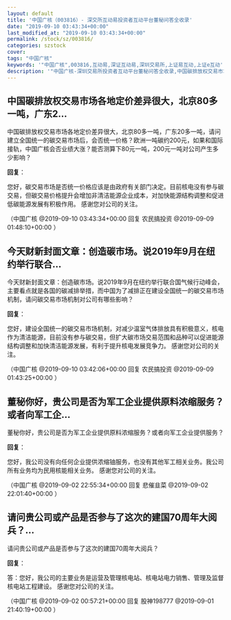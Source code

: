 ```yaml
---
layout: default
title: '中国广核（003816）- 深交所互动易投资者互动平台董秘问答全收录'
date: "2019-09-10 03:43:34+00:00"
last_modified_at: "2019-09-10 03:43:34+00:00"
permalink: /stock/sz/003816/
categories: szstock
cover: 
tags: "中国广核"
keywords: '"中国广核",003816,互动易,深证互动易,深圳交易所,上证易互动,上证e互动'
description: '"中国广核-深圳交易所投资者互动平台董秘问答全收录,中国碳排放权交易市场各地定价差异很大，北京80多一吨，广东20多一吨，请问建立全国统一的碳交易市场后，会否统一价格？欧洲一吨碳约200元，如果和国际接轨，中国广核会否业绩大涨？能否测算下80元一吨，200元一吨对公司产生多少影响？"'
---
```


## 中国碳排放权交易市场各地定价差异很大，北京80多一吨，广东2...

中国碳排放权交易市场各地定价差异很大，北京80多一吨，广东20多一吨，请问建立全国统一的碳交易市场后，会否统一价格？欧洲一吨碳约200元，如果和国际接轨，中国广核会否业绩大涨？能否测算下80元一吨，200元一吨对公司产生多少影响？

**回复**：

您好，碳交易市场是否统一价格应该是由政府有关部门决定。目前核电没有参与碳交易，但碳交易价格提升会增加非清洁能源企业成本，对加快能源结构调整和促进低碳能源发展有积极作用。
感谢您对公司的关注。 

（中国广核  @2019-09-10 03:43:34+00:00 回复 农民搞投资  @2019-09-09 01:48:10+00:00 ）

## 今天财新封面文章：创造碳市场。说2019年9月在纽约举行联合...

今天财新封面文章：创造碳市场。说2019年9月在纽约举行联合国气候行动峰会，主要看点就是各国的碳减排举措，而中国为了减排正在建设全国统一的碳交易市场机制，请问碳交易市场机制对公司有哪些影响？

**回复**：

您好，建设全国统一的碳交易市场机制，对减少温室气体排放具有积极意义，核电作为清洁能源，目前没有参与碳交易，但扩大碳市场交易范围和品种可以促进能源结构调整和加快清洁能源发展，有利于提升核电发展竞争力。
感谢您对公司的关注。 

（中国广核  @2019-09-10 03:42:06+00:00 回复 农民搞投资  @2019-09-09 01:43:25+00:00 ）

## 董秘你好，贵公司是否为军工企业提供原料浓缩服务？或者向军工企...

董秘你好，贵公司是否为军工企业提供原料浓缩服务？或者向军工企业提供服务？

**回复**：

您好，我公司没有向任何企业提供浓缩铀服务，也没有其他军工相关业务。我公司所有业务均为民用核能相关业务。
感谢您对公司的关注。 

（中国广核  @2019-09-02 22:55:34+00:00 回复 悲催韭菜  @2019-09-02 22:01:40+00:00 ）

## 请问贵公司或产品是否参与了这次的建国70周年大阅兵？...

请问贵公司或产品是否参与了这次的建国70周年大阅兵？

**回复**：

答：您好，我公司的主要业务是运营及管理核电站、核电站电力销售、管理及监督核电站工程建设。
感谢您对公司的关注。 

（中国广核  @2019-09-02 00:57:21+00:00 回复 股神198777  @2019-09-01 21:40:19+00:00 ）

